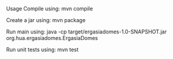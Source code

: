 Usage
Compile using:
mvn compile


Create a jar using:
mvn package


Run main using:
java -cp target/ergasiadomes-1.0-SNAPSHOT.jar org.hua.ergasiadomes.ErgasiaDomes


Run unit tests using:
mvn test

